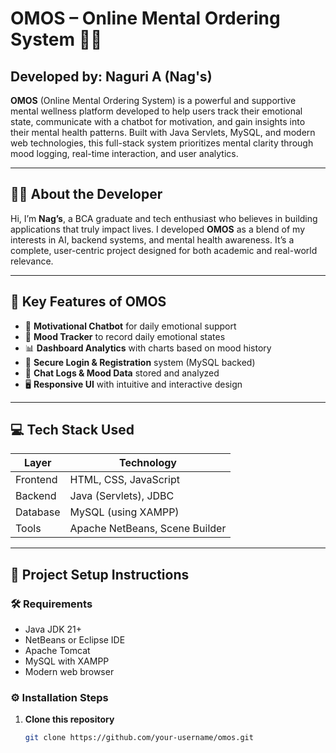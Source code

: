# OMOS – Online Mental Ordering System 🧠💬

## Developed by: Naguri A (Nag's)

**OMOS** (Online Mental Ordering System) is a powerful and supportive mental wellness platform developed to help users track their emotional state, communicate with a chatbot for motivation, and gain insights into their mental health patterns. Built with Java Servlets, MySQL, and modern web technologies, this full-stack system prioritizes mental clarity through mood logging, real-time interaction, and user analytics.

---

## 👨‍💻 About the Developer

Hi, I’m **Nag’s**, a BCA graduate and tech enthusiast who believes in building applications that truly impact lives. I developed **OMOS** as a blend of my interests in AI, backend systems, and mental health awareness. It’s a complete, user-centric project designed for both academic and real-world relevance.

---

## 🌟 Key Features of OMOS

- 🧠 **Motivational Chatbot** for daily emotional support
- 📆 **Mood Tracker** to record daily emotional states
- 📊 **Dashboard Analytics** with charts based on mood history
- 🔐 **Secure Login & Registration** system (MySQL backed)
- 💬 **Chat Logs & Mood Data** stored and analyzed
- 🖥️ **Responsive UI** with intuitive and interactive design

---

## 💻 Tech Stack Used

| Layer     | Technology                      |
|-----------|----------------------------------|
| Frontend  | HTML, CSS, JavaScript           |
| Backend   | Java (Servlets), JDBC           |
| Database  | MySQL (using XAMPP)             |
| Tools     | Apache NetBeans, Scene Builder  |

---

## 🔧 Project Setup Instructions

### 🛠 Requirements

- Java JDK 21+
- NetBeans or Eclipse IDE
- Apache Tomcat
- MySQL with XAMPP
- Modern web browser

### ⚙️ Installation Steps

1. **Clone this repository**
   ```bash
   git clone https://github.com/your-username/omos.git

